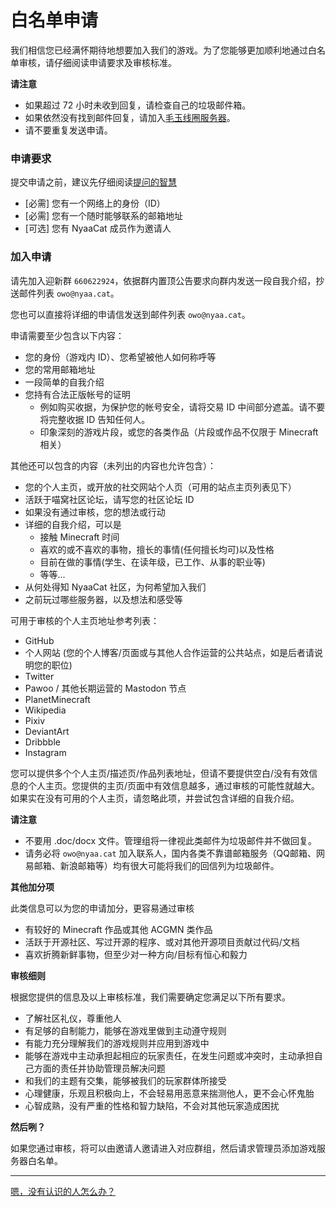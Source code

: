 # 白名单申请

我们相信您已经满怀期待地想要加入我们的游戏。为了您能够更加顺利地通过白名单审核，请仔细阅读申请要求及审核标准。

**请注意**

- 如果超过 72 小时未收到回复，请检查自己的垃圾邮件箱。
- 如果依然没有找到邮件回复，请加入[毛玉线圈服务器](https://www.craft.moe)。
- 请不要重复发送申请。

### 申请要求

提交申请之前，建议先仔细阅读[提问的智慧](https://lilydjwg.vim-cn.com/articles/smart-questions.html)

- [必需] 您有一个网络上的身份（ID）
- [必需] 您有一个随时能够联系的邮箱地址
- [可选] 您有 NyaaCat 成员作为邀请人

### 加入申请

请先加入迎新群 `660622924`，依据群内置顶公告要求向群内发送一段自我介绍，抄送邮件列表 `owo@nyaa.cat`。

您也可以直接将详细的申请信发送到邮件列表 `owo@nyaa.cat`。

申请需要至少包含以下内容：

- 您的身份（游戏内 ID）、您希望被他人如何称呼等
- 您的常用邮箱地址
- 一段简单的自我介绍
- 您持有合法正版帐号的证明
  - 例如购买收据，为保护您的帐号安全，请将交易 ID 中间部分遮盖。请不要将完整收据 ID 告知任何人。
  - 印象深刻的游戏片段，或您的各类作品（片段或作品不仅限于 Minecraft 相关）

其他还可以包含的内容（未列出的内容也允许包含）：

- 您的个人主页，或开放的社交网站个人页（可用的站点主页列表见下）
- 活跃于喵窝社区论坛，请写您的社区论坛 ID
- 如果没有通过审核，您的想法或行动
- 详细的自我介绍，可以是
  - 接触 Minecraft 时间
  - 喜欢的或不喜欢的事物，擅长的事情(任何擅长均可)以及性格
  - 目前在做的事情(学生、在读年级，已工作、从事的职业等)
  - 等等…
- 从何处得知 NyaaCat 社区，为何希望加入我们
- 之前玩过哪些服务器，以及想法和感受等

可用于审核的个人主页地址参考列表：

- GitHub
- 个人网站 (您的个人博客/页面或与其他人合作运营的公共站点，如是后者请说明您的职位)
- Twitter
- Pawoo / 其他长期运营的 Mastodon 节点
- PlanetMinecraft
- Wikipedia
- Pixiv
- DeviantArt
- Dribbble
- Instagram

您可以提供多个个人主页/描述页/作品列表地址，但请不要提供空白/没有有效信息的个人主页。您提供的主页/页面中有效信息越多，通过审核的可能性就越大。如果实在没有可用的个人主页，请忽略此项，并尝试包含详细的自我介绍。

**请注意**

- 不要用 .doc/docx 文件。管理组将一律视此类邮件为垃圾邮件并不做回复。
- 请务必将 `owo@nyaa.cat` 加入联系人，国内各类不靠谱邮箱服务（QQ邮箱、网易邮箱、新浪邮箱等）均有很大可能将我们的回信列为垃圾邮件。

**其他加分项**

此类信息可以为您的申请加分，更容易通过审核

- 有较好的 Minecraft 作品或其他 ACGMN 类作品
- 活跃于开源社区、写过开源的程序、或对其他开源项目贡献过代码/文档
- 喜欢折腾新鲜事物，但至少对一种方向/目标有恒心和毅力

**审核细则**

根据您提供的信息及以上审核标准，我们需要确定您满足以下所有要求。

- 了解社区礼仪，尊重他人
- 有足够的自制能力，能够在游戏里做到主动遵守规则
- 有能力充分理解我们的游戏规则并应用到游戏中
- 能够在游戏中主动承担起相应的玩家责任，在发生问题或冲突时，主动承担自己方面的责任并协助管理员解决问题
- 和我们的主题有交集，能够被我们的玩家群体所接受
- 心理健康，乐观且积极向上，不会轻易用恶意来揣测他人，更不会心怀鬼胎
- 心智成熟，没有严重的性格和智力缺陷，不会对其他玩家造成困扰

**然后咧？**

如果您通过审核，将可以由邀请人邀请进入对应群组，然后请求管理员添加游戏服务器白名单。

---

[嗯，没有认识的人怎么办？](https://www.craft.moe)
